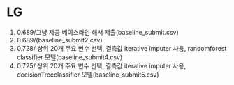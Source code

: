 # LG
1. 0.689/그냥 제공 베이스라인 해서 제출(baseline_submit.csv)
2. 0.689/(baseline_submit2.csv)
3. 0.728/ 상위 20개 주요 변수 선택, 결측값 iterative imputer 사용, randomforest classifier 모델(baseline_submit4.csv)
4. 0.725/ 상위 20개 주요 변수 선택, 결측값 iterative imputer 사용, decisionTreeclassifier 모델(baseline_submit5.csv)
